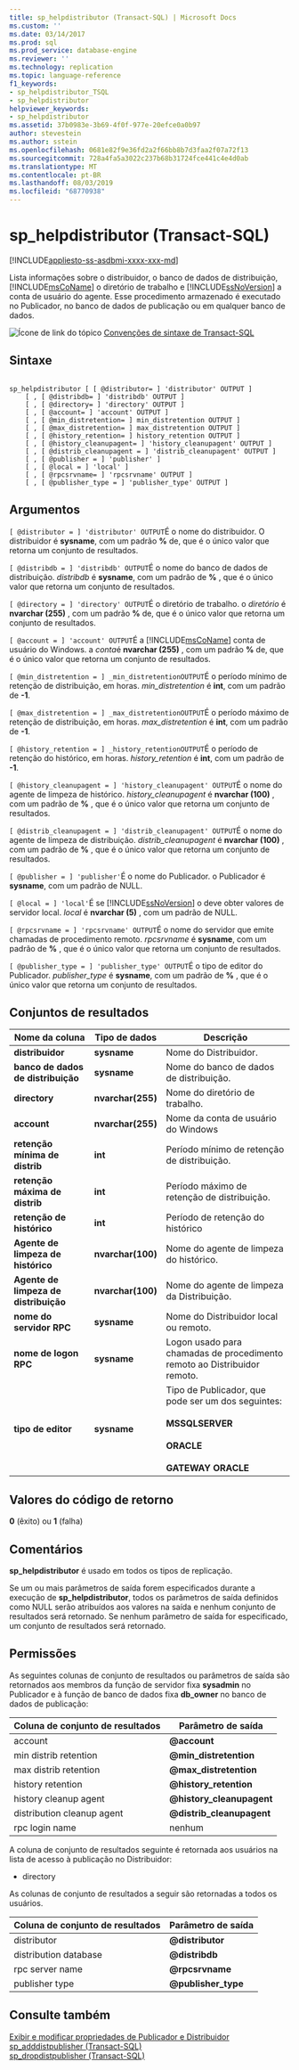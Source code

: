 ```yaml
---
title: sp_helpdistributor (Transact-SQL) | Microsoft Docs
ms.custom: ''
ms.date: 03/14/2017
ms.prod: sql
ms.prod_service: database-engine
ms.reviewer: ''
ms.technology: replication
ms.topic: language-reference
f1_keywords:
- sp_helpdistributor_TSQL
- sp_helpdistributor
helpviewer_keywords:
- sp_helpdistributor
ms.assetid: 37b0983e-3b69-4f0f-977e-20efce0a0b97
author: stevestein
ms.author: sstein
ms.openlocfilehash: 0681e82f9e36fd2a2f66bb8b7d3faa2f07a72f13
ms.sourcegitcommit: 728a4fa5a3022c237b68b31724fce441c4e4d0ab
ms.translationtype: MT
ms.contentlocale: pt-BR
ms.lasthandoff: 08/03/2019
ms.locfileid: "68770938"
---
```

# <a name="sp_helpdistributor-transact-sql"></a>sp_helpdistributor (Transact-SQL)
[!INCLUDE[appliesto-ss-asdbmi-xxxx-xxx-md](../../includes/appliesto-ss-asdbmi-xxxx-xxx-md.md)]

  Lista informações sobre o distribuidor, o banco de dados de distribuição, [!INCLUDE[msCoName](../../includes/msconame-md.md)] o diretório de trabalho e [!INCLUDE[ssNoVersion](../../includes/ssnoversion-md.md)] a conta de usuário do agente. Esse procedimento armazenado é executado no Publicador, no banco de dados de publicação ou em qualquer banco de dados.  
  
 ![Ícone de link do tópico](../../database-engine/configure-windows/media/topic-link.gif "Ícone de link do tópico") [Convenções de sintaxe de Transact-SQL](../../t-sql/language-elements/transact-sql-syntax-conventions-transact-sql.md)  
  
## <a name="syntax"></a>Sintaxe  
  
```  
  
sp_helpdistributor [ [ @distributor= ] 'distributor' OUTPUT ]  
    [ , [ @distribdb= ] 'distribdb' OUTPUT ]  
    [ , [ @directory= ] 'directory' OUTPUT ]  
    [ , [ @account= ] 'account' OUTPUT ]  
    [ , [ @min_distretention= ] min_distretention OUTPUT ]  
    [ , [ @max_distretention= ] max_distretention OUTPUT ]  
    [ , [ @history_retention= ] history_retention OUTPUT ]  
    [ , [ @history_cleanupagent= ] 'history_cleanupagent' OUTPUT ]  
    [ , [ @distrib_cleanupagent = ] 'distrib_cleanupagent' OUTPUT ]  
    [ , [ @publisher = ] 'publisher' ]   
    [ , [ @local = ] 'local' ]  
    [ , [ @rpcsrvname= ] 'rpcsrvname' OUTPUT ]  
    [ , [ @publisher_type = ] 'publisher_type' OUTPUT ]  
```  
  
## <a name="arguments"></a>Argumentos  
`[ @distributor = ] 'distributor' OUTPUT`É o nome do distribuidor. O distribuidor é **sysname**, com um padrão **%** de, que é o único valor que retorna um conjunto de resultados.  
  
`[ @distribdb = ] 'distribdb' OUTPUT`É o nome do banco de dados de distribuição. *distribdb* é **sysname**, com um padrão de **%** , que é o único valor que retorna um conjunto de resultados.  
  
`[ @directory = ] 'directory' OUTPUT`É o diretório de trabalho. o *diretório* é **nvarchar (255)** , com um padrão **%** de, que é o único valor que retorna um conjunto de resultados.  
  
`[ @account = ] 'account' OUTPUT`É a [!INCLUDE[msCoName](../../includes/msconame-md.md)] conta de usuário do Windows. a *conta*é **nvarchar (255)** , com um padrão **%** de, que é o único valor que retorna um conjunto de resultados.  
  
`[ @min_distretention = ] _min_distretentionOUTPUT`É o período mínimo de retenção de distribuição, em horas. *min_distretention* é **int**, com um padrão de **-1**.  
  
`[ @max_distretention = ] _max_distretentionOUTPUT`É o período máximo de retenção de distribuição, em horas. *max_distretention* é **int**, com um padrão de **-1**.  
  
`[ @history_retention = ] _history_retentionOUTPUT`É o período de retenção do histórico, em horas. *history_retention* é **int**, com um padrão de **-1**.  
  
`[ @history_cleanupagent = ] 'history_cleanupagent' OUTPUT`É o nome do agente de limpeza de histórico. *history_cleanupagent* é **nvarchar (100)** , com um padrão de **%** , que é o único valor que retorna um conjunto de resultados.  
  
`[ @distrib_cleanupagent = ] 'distrib_cleanupagent' OUTPUT`É o nome do agente de limpeza de distribuição. *distrib_cleanupagent* é **nvarchar (100)** , com um padrão de **%** , que é o único valor que retorna um conjunto de resultados.  
  
`[ @publisher = ] 'publisher'`É o nome do Publicador. o Publicador é **sysname**, com um padrão de NULL.  
  
`[ @local = ] 'local'`É se [!INCLUDE[ssNoVersion](../../includes/ssnoversion-md.md)] o deve obter valores de servidor local. *local* é **nvarchar (5)** , com um padrão de NULL.  
  
`[ @rpcsrvname = ] 'rpcsrvname' OUTPUT`É o nome do servidor que emite chamadas de procedimento remoto. *rpcsrvname* é **sysname**, com um padrão de **%** , que é o único valor que retorna um conjunto de resultados.  
  
`[ @publisher_type = ] 'publisher_type' OUTPUT`É o tipo de editor do Publicador. *publisher_type* é **sysname**, com um padrão de **%** , que é o único valor que retorna um conjunto de resultados.  
  
## <a name="result-sets"></a>Conjuntos de resultados  
  
|Nome da coluna|Tipo de dados|Descrição|  
|-----------------|---------------|-----------------|  
|**distribuidor**|**sysname**|Nome do Distribuidor.|  
|**banco de dados de distribuição**|**sysname**|Nome do banco de dados de distribuição.|  
|**directory**|**nvarchar(255)**|Nome do diretório de trabalho.|  
|**account**|**nvarchar(255)**|Nome da conta de usuário do Windows|  
|**retenção mínima de distrib**|**int**|Período mínimo de retenção de distribuição.|  
|**retenção máxima de distrib**|**int**|Período máximo de retenção de distribuição.|  
|**retenção de histórico**|**int**|Período de retenção do histórico|  
|**Agente de limpeza de histórico**|**nvarchar(100)**|Nome do agente de limpeza do histórico.|  
|**Agente de limpeza de distribuição**|**nvarchar(100)**|Nome do agente de limpeza da Distribuição.|  
|**nome do servidor RPC**|**sysname**|Nome do Distribuidor local ou remoto.|  
|**nome de logon RPC**|**sysname**|Logon usado para chamadas de procedimento remoto ao Distribuidor remoto.|  
|**tipo de editor**|**sysname**|Tipo de Publicador, que pode ser um dos seguintes:<br /><br /> **MSSQLSERVER**<br /><br /> **ORACLE**<br /><br /> **GATEWAY ORACLE**|  
  
## <a name="return-code-values"></a>Valores do código de retorno  
 **0** (êxito) ou **1** (falha)  
  
## <a name="remarks"></a>Comentários  
 **sp_helpdistributor** é usado em todos os tipos de replicação.  
  
 Se um ou mais parâmetros de saída forem especificados durante a execução de **sp_helpdistributor**, todos os parâmetros de saída definidos como NULL serão atribuídos aos valores na saída e nenhum conjunto de resultados será retornado. Se nenhum parâmetro de saída for especificado, um conjunto de resultados será retornado.  
  
## <a name="permissions"></a>Permissões  
 As seguintes colunas de conjunto de resultados ou parâmetros de saída são retornados aos membros da função de servidor fixa **sysadmin** no Publicador e à função de banco de dados fixa **db_owner** no banco de dados de publicação:  
  
|Coluna de conjunto de resultados|Parâmetro de saída|  
|-----------------------|----------------------|  
|account|**@account**|  
|min distrib retention|**@min_distretention**|  
|max distrib retention|**@max_distretention**|  
|history retention|**@history_retention**|  
|history cleanup agent|**@history_cleanupagent**|  
|distribution cleanup agent|**@distrib_cleanupagent**|  
|rpc login name|nenhum|  
  
 A coluna de conjunto de resultados seguinte é retornada aos usuários na lista de acesso à publicação no Distribuidor:  
  
-   directory  
  
 As colunas de conjunto de resultados a seguir são retornadas a todos os usuários.  
  
|Coluna de conjunto de resultados|Parâmetro de saída|  
|-----------------------|----------------------|  
|distributor|**@distributor**|  
|distribution database|**@distribdb**|  
|rpc server name|**@rpcsrvname**|  
|publisher type|**@publisher_type**|  
  
## <a name="see-also"></a>Consulte também  
 [Exibir e modificar propriedades de Publicador e Distribuidor](../../relational-databases/replication/view-and-modify-distributor-and-publisher-properties.md)   
 [sp_adddistpublisher &#40;Transact-SQL&#41;](../../relational-databases/system-stored-procedures/sp-adddistpublisher-transact-sql.md)   
 [sp_dropdistpublisher &#40;Transact-SQL&#41;](../../relational-databases/system-stored-procedures/sp-dropdistpublisher-transact-sql.md)  
  
  
